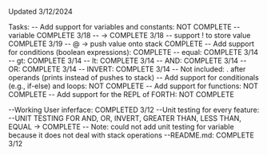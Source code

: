 Updated 3/12/2024

Tasks:
-- Add support for variables and constants: NOT COMPLETE
    -- variable <variable name> COMPLETE 3/18
    -- <variable name> -> COMPLETE 3/18
    -- support ! to store value COMPLETE 3/19
    -- <variable name> @ -> push value onto stack COMPLETE
-- Add support for conditions (boolean expressions): COMPLETE
    -- equal: COMPLETE 3/14
    -- gt: COMPLETE 3/14
    -- lt: COMPLETE 3/14
    -- AND: COMPLETE 3/14
    -- OR: COMPLETE 3/14
    -- INVERT: COMPLETE 3/14
    -- Not included: . after operands (prints instead of pushes to stack)
-- Add support for conditionals (e.g., if-else) and loops: NOT COMPLETE
-- Add support for functions: NOT COMPLETE
-- Add support for the REPL of FORTH: NOT COMPLETE

--Working User inferface: COMPLETED 3/12
--Unit testing for every feature:
    --UNIT TESTING FOR AND, OR, INVERT, GREATER THAN, LESS THAN, EQUAL -> COMPLETE
    -- Note: could not add unit testing for variable because it does not deal with stack operations 
--README.md: COMPLETE 3/12
